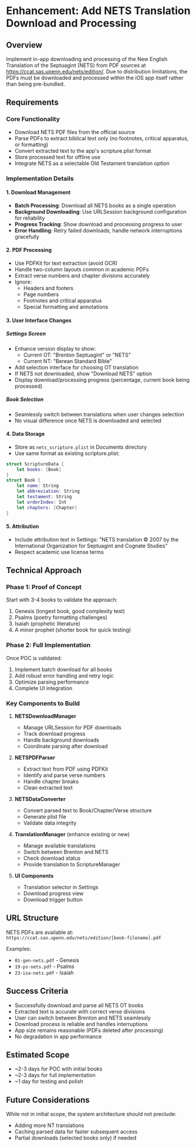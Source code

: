 # Enhancement: Add NETS Translation Download and Processing

## Overview
Implement in-app downloading and processing of the New English Translation of the Septuagint (NETS) from PDF sources at https://ccat.sas.upenn.edu/nets/edition/. Due to distribution limitations, the PDFs must be downloaded and processed within the iOS app itself rather than being pre-bundled.

## Requirements

### Core Functionality
- Download NETS PDF files from the official source
- Parse PDFs to extract biblical text only (no footnotes, critical apparatus, or formatting)
- Convert extracted text to the app's scripture.plist format
- Store processed text for offline use
- Integrate NETS as a selectable Old Testament translation option

### Implementation Details

#### 1. Download Management
- **Batch Processing**: Download all NETS books as a single operation
- **Background Downloading**: Use URLSession background configuration for reliability
- **Progress Tracking**: Show download and processing progress to user
- **Error Handling**: Retry failed downloads, handle network interruptions gracefully

#### 2. PDF Processing
- Use PDFKit for text extraction (avoid OCR)
- Handle two-column layouts common in academic PDFs
- Extract verse numbers and chapter divisions accurately
- Ignore:
  - Headers and footers
  - Page numbers
  - Footnotes and critical apparatus
  - Special formatting and annotations

#### 3. User Interface Changes

##### Settings Screen
- Enhance version display to show:
  - Current OT: "Brenton Septuagint" or "NETS"
  - Current NT: "Berean Standard Bible"
- Add selection interface for choosing OT translation
- If NETS not downloaded, show "Download NETS" option
- Display download/processing progress (percentage, current book being processed)

##### Book Selection
- Seamlessly switch between translations when user changes selection
- No visual difference once NETS is downloaded and selected

#### 4. Data Storage
- Store as `nets_scripture.plist` in Documents directory
- Use same format as existing scripture.plist:
```swift
struct ScriptureData {
    let books: [Book]
}
struct Book {
    let name: String
    let abbreviation: String
    let testament: String
    let orderIndex: Int
    let chapters: [Chapter]
}
```

#### 5. Attribution
- Include attribution text in Settings: "NETS translation © 2007 by the International Organization for Septuagint and Cognate Studies"
- Respect academic use license terms

## Technical Approach

### Phase 1: Proof of Concept
Start with 3-4 books to validate the approach:
1. Genesis (longest book, good complexity test)
2. Psalms (poetry formatting challenges)
3. Isaiah (prophetic literature)
4. A minor prophet (shorter book for quick testing)

### Phase 2: Full Implementation
Once POC is validated:
1. Implement batch download for all books
2. Add robust error handling and retry logic
3. Optimize parsing performance
4. Complete UI integration

### Key Components to Build

1. **NETSDownloadManager**
   - Manage URLSession for PDF downloads
   - Track download progress
   - Handle background downloads
   - Coordinate parsing after download

2. **NETSPDFParser**
   - Extract text from PDF using PDFKit
   - Identify and parse verse numbers
   - Handle chapter breaks
   - Clean extracted text

3. **NETSDataConverter**
   - Convert parsed text to Book/Chapter/Verse structure
   - Generate plist file
   - Validate data integrity

4. **TranslationManager** (enhance existing or new)
   - Manage available translations
   - Switch between Brenton and NETS
   - Check download status
   - Provide translation to ScriptureManager

5. **UI Components**
   - Translation selector in Settings
   - Download progress view
   - Download trigger button

## URL Structure
NETS PDFs are available at: `https://ccat.sas.upenn.edu/nets/edition/[book-filename].pdf`

Examples:
- `01-gen-nets.pdf` - Genesis
- `19-ps-nets.pdf` - Psalms
- `23-isa-nets.pdf` - Isaiah

## Success Criteria
- Successfully download and parse all NETS OT books
- Extracted text is accurate with correct verse divisions
- User can switch between Brenton and NETS seamlessly
- Download process is reliable and handles interruptions
- App size remains reasonable (PDFs deleted after processing)
- No degradation in app performance

## Estimated Scope
- ~2-3 days for POC with initial books
- ~2-3 days for full implementation
- ~1 day for testing and polish

## Future Considerations
While not in initial scope, the system architecture should not preclude:
- Adding more NT translations
- Caching parsed data for faster subsequent access
- Partial downloads (selected books only) if needed